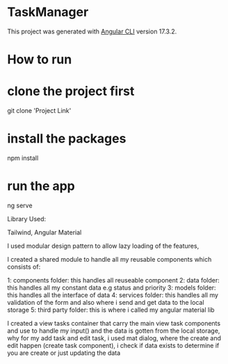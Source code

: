 # TaskManager

This project was generated with [Angular CLI](https://github.com/angular/angular-cli) version 17.3.2.

# How to run 

# clone the project first
git clone 'Project Link'

# install the packages
npm install 

# run the app
ng serve



Library Used:

Tailwind,
Angular Material



I used modular design pattern to allow lazy loading of the features,

I created a shared module to handle all my reusable components which consists of:

1: components folder: this handles all reuseable component 
2: data folder: this handles all my constant data e.g status and priority
3: models folder: this handles all the interface of data
4: services folder: this handles all my validation of the form and also where i send and  get data to the local storage
5: third party folder: this is where i called my angular material lib


I created a view tasks container that carry the main view task components and use to handle my input() and the data is gotten from the local storage, why for my add task and edit task, i used mat dialog, where the create and edit happen (create task component), i check if data exists to determine if you are create or just updating the data
